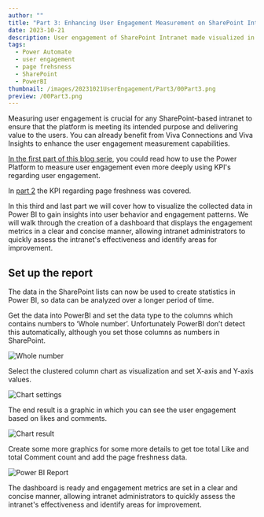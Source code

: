 ```yaml
---
author: ""
title: "Part 3: Enhancing User Engagement Measurement on SharePoint Intranets with Power Platform"
date: 2023-10-21
description: User engagement of SharePoint Intranet made visualized in Power BI
tags:
  - Power Automate
  - user engagement
  - page frehsness
  - SharePoint
  - PowerBI
thumbnail: /images/20231021UserEngagement/Part3/00Part3.png
preview: /00Part3.png
---
```



Measuring user engagement is crucial for any SharePoint-based intranet to ensure that the platform is meeting its intended purpose and delivering value to the users. You can already benefit from Viva Connections and Viva Insights to enhance the user engagement measurement capabilities.

[In the first part of this blog serie](/blog/20231021-userengagement-part1), you could read how to use the Power Platform to measure user engagement even more deeply using KPI's regarding user engagement. 

In [part 2](/blog/20231021-userengagement-part2) the KPI regarding page freshness was covered. 

In this third and last part we will cover how to visualize the collected data in Power BI to gain insights into user behavior and engagement patterns. We will walk through the creation of a dashboard that displays the engagement metrics in a clear and concise manner, allowing intranet administrators to quickly assess the intranet's effectiveness and identify areas for improvement.


## Set up the report
The data in the SharePoint lists can now be used to create statistics in Power BI, so data can be analyzed over a longer period of time.

Get the data into PowerBI and set the data type to the columns which contains numbers to ‘Whole number’. Unfortunately PowerBI don’t detect this automatically, although you set those columns as numbers in SharePoint.

![Whole number](/images/20231021UserEngagement/Part3/1-wholenumber.png)


Select the clustered column chart as visualization and set X-axis and Y-axis values.

![Chart settings](/images/20231021UserEngagement/Part3/2-chart.png)

The end result is a graphic in which you can see the user engagement based on likes and comments.

![Chart result](/images/20231021UserEngagement/Part3/3-chartresult.png)


Create some more graphics for some more details to get toe total Like and total Comment count and add the page freshness data.

![Power BI Report](/images/20231021UserEngagement/Part3/4-report.png)


The dashboard is ready and engagement metrics are set in a clear and concise manner, allowing intranet administrators to quickly assess the intranet's effectiveness and identify areas for improvement.


